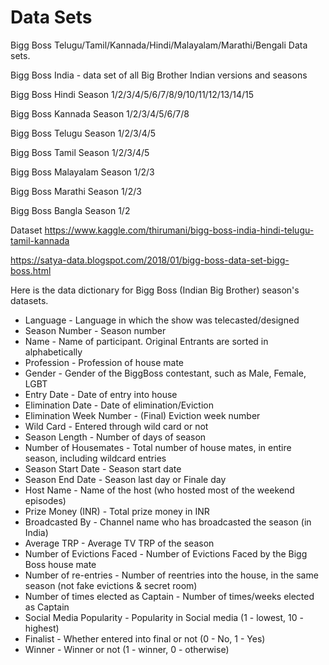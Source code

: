 # Data Sets
Bigg Boss Telugu/Tamil/Kannada/Hindi/Malayalam/Marathi/Bengali Data sets.

Bigg Boss India - data set of all Big Brother Indian versions and seasons


Bigg Boss Hindi Season 1/2/3/4/5/6/7/8/9/10/11/12/13/14/15

Bigg Boss Kannada Season 1/2/3/4/5/6/7/8

Bigg Boss Telugu Season 1/2/3/4/5

Bigg Boss Tamil Season 1/2/3/4/5

Bigg Boss Malayalam Season 1/2/3

Bigg Boss Marathi Season 1/2/3

Bigg Boss Bangla Season 1/2


Dataset https://www.kaggle.com/thirumani/bigg-boss-india-hindi-telugu-tamil-kannada

https://satya-data.blogspot.com/2018/01/bigg-boss-data-set-bigg-boss.html


Here is the data dictionary for Bigg Boss (Indian Big Brother) season's datasets.

- Language - Language in which the show was telecasted/designed
- Season Number - Season number
- Name - Name of participant. Original Entrants are sorted in alphabetically
- Profession - Profession of house mate
- Gender - Gender of the BiggBoss contestant, such as Male, Female, LGBT
- Entry Date - Date of entry into house
- Elimination Date - Date of elimination/Eviction
- Elimination Week Number - (Final) Eviction week number
- Wild Card - Entered through wild card or not
- Season Length - Number of days of season
- Number of Housemates - Total number of house mates, in entire season, including wildcard entries
- Season Start Date - Season start date
- Season End Date - Season last day or Finale day
- Host Name - Name of the host (who hosted most of the weekend episodes)
- Prize Money (INR) - Total prize money in INR
- Broadcasted By - Channel name who has broadcasted the season (in India)
- Average TRP - Average TV TRP of the season
- Number of Evictions Faced - Number of Evictions Faced by the Bigg Boss house mate
- Number of re-entries - Number of reentries into the house, in the same season (not fake evictions & secret room)
- Number of times elected as Captain - Number of times/weeks elected as Captain
- Social Media Popularity - Popularity in Social media (1 - lowest, 10 - highest)
- Finalist - Whether entered into final or not (0 - No, 1 - Yes)
- Winner - Winner or not (1 - winner, 0 - otherwise)
